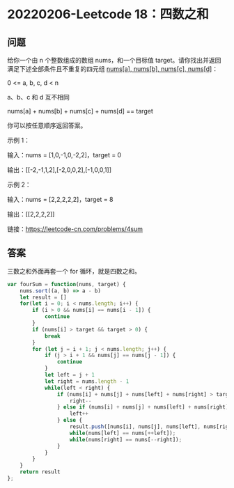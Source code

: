 # 20220206-Leetcode 18：四数之和

## 问题

给你一个由 n 个整数组成的数组 nums，和一个目标值 target。请你找出并返回满足下述全部条件且不重复的四元组 [nums[a], nums[b], nums[c], nums[d]](若两个四元组元素一一对应，则认为两个四元组重复)：

0 <= a, b, c, d < n

a、b、c 和 d 互不相同

nums[a] + nums[b] + nums[c] + nums[d] == target

你可以按任意顺序返回答案。

示例 1：

输入：nums = [1,0,-1,0,-2,2]，target = 0

输出：[[-2,-1,1,2],[-2,0,0,2],[-1,0,0,1]]

示例 2：

输入：nums = [2,2,2,2,2]，target = 8

输出：[[2,2,2,2]]

链接：https://leetcode-cn.com/problems/4sum

## 答案

三数之和外面再套一个 for 循环，就是四数之和。

```JavaScript
var fourSum = function(nums, target) {
    nums.sort((a, b) => a - b)
    let result = []
    for(let i = 0; i < nums.length; i++) {
        if (i > 0 && nums[i] == nums[i - 1]) {
            continue
        }
        if (nums[i] > target && target > 0) {
            break
        }
        for (let j = i + 1; j < nums.length; j++) {
            if (j > i + 1 && nums[j] == nums[j - 1]) {
                continue
            }
            let left = j + 1
            let right = nums.length - 1
            while(left < right) {
                if (nums[i] + nums[j] + nums[left] + nums[right] > target) {
                    right--
                } else if (nums[i] + nums[j] + nums[left] + nums[right] < target) {
                    left++
                } else {
                    result.push([nums[i], nums[j], nums[left], nums[right]])
                    while(nums[left] == nums[++left]);
                    while(nums[right] == nums[--right]);
                }
            }
        }
    } 
    return result
};
```
